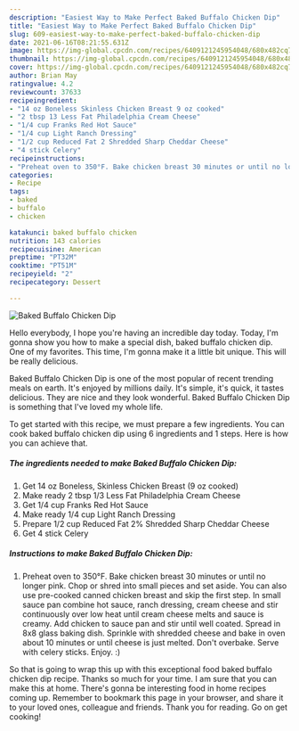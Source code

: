 ```yaml
---
description: "Easiest Way to Make Perfect Baked Buffalo Chicken Dip"
title: "Easiest Way to Make Perfect Baked Buffalo Chicken Dip"
slug: 609-easiest-way-to-make-perfect-baked-buffalo-chicken-dip
date: 2021-06-16T08:21:55.631Z
image: https://img-global.cpcdn.com/recipes/6409121245954048/680x482cq70/baked-buffalo-chicken-dip-recipe-main-photo.jpg
thumbnail: https://img-global.cpcdn.com/recipes/6409121245954048/680x482cq70/baked-buffalo-chicken-dip-recipe-main-photo.jpg
cover: https://img-global.cpcdn.com/recipes/6409121245954048/680x482cq70/baked-buffalo-chicken-dip-recipe-main-photo.jpg
author: Brian May
ratingvalue: 4.2
reviewcount: 37633
recipeingredient:
- "14 oz Boneless Skinless Chicken Breast 9 oz cooked"
- "2 tbsp 13 Less Fat Philadelphia Cream Cheese"
- "1/4 cup Franks Red Hot Sauce"
- "1/4 cup Light Ranch Dressing"
- "1/2 cup Reduced Fat 2 Shredded Sharp Cheddar Cheese"
- "4 stick Celery"
recipeinstructions:
- "Preheat oven to 350°F. Bake chicken breast 30 minutes or until no longer pink. Chop or shred into small pieces and set aside. You can also use pre-cooked canned chicken breast and skip the first step.  In small sauce pan combine hot sauce, ranch dressing, cream cheese and stir continuously over low heat until cream cheese melts and sauce is creamy.  Add chicken to sauce pan and stir until well coated. Spread in 8x8 glass baking dish. Sprinkle with shredded cheese and bake in oven about 10 minutes or until cheese is just melted.  Don&#39;t overbake. Serve with celery sticks. Enjoy. :)"
categories:
- Recipe
tags:
- baked
- buffalo
- chicken

katakunci: baked buffalo chicken 
nutrition: 143 calories
recipecuisine: American
preptime: "PT32M"
cooktime: "PT51M"
recipeyield: "2"
recipecategory: Dessert

---
```



![Baked Buffalo Chicken Dip](https://img-global.cpcdn.com/recipes/6409121245954048/680x482cq70/baked-buffalo-chicken-dip-recipe-main-photo.jpg)

Hello everybody, I hope you're having an incredible day today. Today, I'm gonna show you how to make a special dish, baked buffalo chicken dip. One of my favorites. This time, I'm gonna make it a little bit unique. This will be really delicious.



Baked Buffalo Chicken Dip is one of the most popular of recent trending meals on earth. It's enjoyed by millions daily. It's simple, it's quick, it tastes delicious. They are nice and they look wonderful. Baked Buffalo Chicken Dip is something that I've loved my whole life.


To get started with this recipe, we must prepare a few ingredients. You can cook baked buffalo chicken dip using 6 ingredients and 1 steps. Here is how you can achieve that.

<!--inarticleads1-->

##### The ingredients needed to make Baked Buffalo Chicken Dip:

1. Get 14 oz Boneless, Skinless Chicken Breast (9 oz cooked)
1. Make ready 2 tbsp 1/3 Less Fat Philadelphia Cream Cheese
1. Get 1/4 cup Franks Red Hot Sauce
1. Make ready 1/4 cup Light Ranch Dressing
1. Prepare 1/2 cup Reduced Fat 2% Shredded Sharp Cheddar Cheese
1. Get 4 stick Celery




<!--inarticleads2-->

##### Instructions to make Baked Buffalo Chicken Dip:

1. Preheat oven to 350°F. Bake chicken breast 30 minutes or until no longer pink. Chop or shred into small pieces and set aside. You can also use pre-cooked canned chicken breast and skip the first step.  In small sauce pan combine hot sauce, ranch dressing, cream cheese and stir continuously over low heat until cream cheese melts and sauce is creamy.  Add chicken to sauce pan and stir until well coated. Spread in 8x8 glass baking dish. Sprinkle with shredded cheese and bake in oven about 10 minutes or until cheese is just melted.  Don&#39;t overbake. Serve with celery sticks. Enjoy. :)




So that is going to wrap this up with this exceptional food baked buffalo chicken dip recipe. Thanks so much for your time. I am sure that you can make this at home. There's gonna be interesting food in home recipes coming up. Remember to bookmark this page in your browser, and share it to your loved ones, colleague and friends. Thank you for reading. Go on get cooking!
